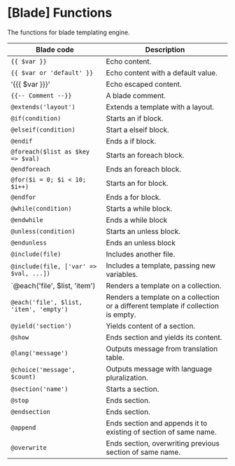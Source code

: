 [Blade] Functions
====================

The functions for blade templating engine.

| Blade code                              | Description                                                                        |
| --------------------------------------  | ---------------------------------------------------------------------------------- |
| `{{ $var }}`                            | Echo content.                                                                      |
| `{{ $var or 'default' }}`               | Echo content with a default value.                                                 |
| '{{{ $var }}}'                          | Echo escaped content.                                                              |
| `{{-- Comment --}}`                     | A blade comment.                                                                   |
| `@extends('layout')`                    | Extends a template with a layout.                                                  |
| `@if(condition)`                        | Starts an if block.                                                                |
| `@elseif(condition)`                    | Start a elseif block.                                                              |
| `@endif`                                | Ends a if block.                                                                   |
| `@foreach($list as $key => $val)`       | Starts an foreach block.                                                           |
| `@endforeach`                           | Ends an foreach block.                                                             |
| `@for($i = 0; $i < 10; $i++)`           | Starts an for block.                                                               |
| `@endfor`                               | Ends a for block.                                                                  |
| `@while(condition)`                     | Starts a while block.                                                              |
| `@endwhile`                             | Ends a while block                                                                 |
| `@unless(condition)`                    | Starts an unless block.                                                            |
| `@endunless`                            | Ends an unless block                                                               |
| `@include(file)`                        | Includes another file.                                                             |
| `@include(file, ['var' => $val, ...])`  | Includes a template, passing new variables.                                        |
| `@each('file', $list, 'item')           | Renders a template on a collection.                                                |
| `@each('file', $list, 'item', 'empty')` | Renders a template on a collection or a different template if collection is empty. |
| `@yield('section')`                     | Yields content of a section.                                                       |
| `@show`                                 | Ends section and yields its content.                                               |
| `@lang('message')`                      | Outputs message from translation table.                                            |
| `@choice('message', $count)`            | Outputs message with language pluralization.                                       |
| `@section('name')`                      | Starts a section.                                                                  |
| `@stop`                                 | Ends section.                                                                      |
| `@endsection`                           | Ends section.                                                                      |
| `@append`                               | Ends section and appends it to existing of section of same name.                   |
| `@overwrite`                            | Ends section, overwriting previous section of same name.                           |
